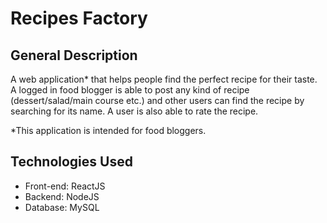 # Recipes Factory

## General Description
A web application* that helps people find the perfect recipe for their taste. A logged in food blogger is able to post any kind of recipe (dessert/salad/main course etc.) and other users can find the recipe by searching for its name. A user is also able to rate the recipe.

*This application is intended for food bloggers.

## Technologies Used
- Front-end: ReactJS
- Backend: NodeJS 
- Database: MySQL 
